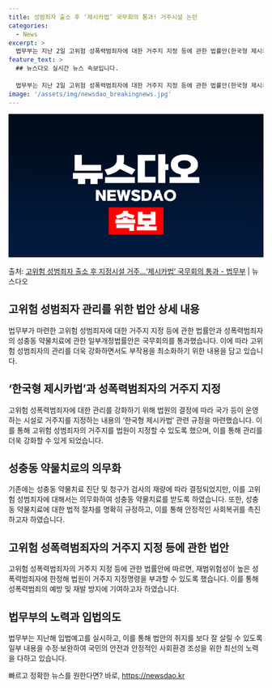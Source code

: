 ```yaml
---
title: 성범죄자 출소 후 ‘제시카법’ 국무회의 통과! 거주시설 논란
categories:
  - News
excerpt: >
  법무부는 지난 2일 고위험 성폭력범죄자에 대한 거주지 지정 등에 관한 법률안(한국형 제시카법)과 성폭력범죄자…
feature_text: >
  ## 뉴스다오 실시간 뉴스 속보입니다.

  법무부는 지난 2일 고위험 성폭력범죄자에 대한 거주지 지정 등에 관한 법률안(한국형 제시카법)과 성폭력범죄자…
image: '/assets/img/newsdao_breakingnews.jpg'
---
```


![뉴스다오 속보](/assets/img/newsdao_breakingnews.jpg)

<p>출처: <a href="https://newsdao.kr/2919" rel="dofollow">고위험 성범죄자 출소 후 지정시설 거주…‘제시카법’ 국무회의 통과 - 법무부</a> | 뉴스다오</p>

<h2 data-ke-size="size26">고위험 성범죄자 관리를 위한 법안 상세 내용</h2>
<p data-ke-size="size16">법무부가 마련한 고위험 성범죄자에 대한 거주지 지정 등에 관한 법률안과 성폭력범죄자의 성충동 약물치료에 관한 일부개정법률안은 국무회의를 통과했습니다. 이에 따라 고위험 성범죄자의 관리를 더욱 강화하면서도 부작용을 최소화하기 위한 내용을 담고 있습니다.</p>

<h2 data-ke-size="size26">‘한국형 제시카법’과 성폭력범죄자의 거주지 지정</h2>
<p data-ke-size="size16">고위험 성폭력범죄자에 대한 관리를 강화하기 위해 법원의 결정에 따라 국가 등이 운영하는 시설로 거주지를 지정하는 내용의 ‘한국형 제시카법’ 관련 규정을 마련했습니다. 이를 통해 고위험 성범죄자의 거주지를 법원이 지정할 수 있도록 했으며, 이를 통해 관리를 더욱 강화할 수 있게 되었습니다.</p>

<h2 data-ke-size="size26">성충동 약물치료의 의무화</h2>
<p data-ke-size="size16">기존에는 성충동 약물치료 진단 및 청구가 검사의 재량에 따라 결정되었지만, 이를 고위험 성범죄자에 대해서는 의무화하여 성충동 약물치료를 받도록 하였습니다. 또한, 성충동 약물치료에 대한 법적 절차를 명확히 규정하고, 이를 통해 안정적인 사회복귀를 촉진하고자 하였습니다.</p>

<h2 data-ke-size="size26">고위험 성폭력범죄자의 거주지 지정 등에 관한 법안</h2>
<p data-ke-size="size16">고위험 성폭력범죄자의 거주지 지정 등에 관한 법률안에 따르면, 재범위험성이 높은 성폭력범죄자에 한정해 법원이 거주지 지정명령을 부과할 수 있도록 했습니다. 이를 통해 성폭력범죄의 예방 및 재발 방지에 기여하고자 하였습니다.</p>

<h2 data-ke-size="size26">법무부의 노력과 입법의도</h2>
<p data-ke-size="size16">법무부는 지난해 입법예고를 실시하고, 이를 통해 법안의 취지를 보다 잘 살릴 수 있도록 일부 내용을 수정·보완하여 국민의 안전과 안정적인 사회환경 조성을 위한 최선의 노력을 다하고 있습니다.</p> 

빠르고 정확한 뉴스를 원한다면? 바로, <a href="https://newsdao.kr" rel="dofollow">https://newsdao.kr</a>


    

